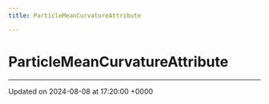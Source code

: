 ```yaml
---
title: ParticleMeanCurvatureAttribute

---
```


# ParticleMeanCurvatureAttribute





-------------------------------

Updated on 2024-08-08 at 17:20:00 +0000